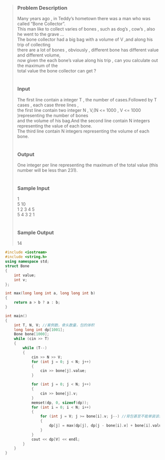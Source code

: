 >### Problem Description<br>
>Many years ago , in Teddy’s hometown there was a man who was called “Bone Collector”.<br>
>This man like to collect varies of bones , such as dog’s , cow’s , also he went to the grave …<br>
>The bone collector had a big bag with a volume of V ,and along his trip of collecting <br>
>there are a lot of bones , obviously , different bone has different value and different volume,<br>
>now given the each bone’s value along his trip , can you calculate out the maximum of the <br>
>total value the bone collector can get ?<br>
><br>
>### Input<br>
>The first line contain a integer T , the number of cases.Followed by T cases , each case three lines , <br>
>the first line contain two integer N , V,(N <= 1000 , V <= 1000 )representing the number of bones <br>
>and the volume of his bag.And the second line contain N integers representing the value of each bone. <br>
>The third line contain N integers representing the volume of each bone.<br>
> <br>
>### Output<br>
>One integer per line representing the maximum of the total value (this number will be less than 231).<br>
> <br>
>### Sample Input<br>
>1<br>
>5 10<br>
>1 2 3 4 5<br>
>5 4 3 2 1<br>
> <br>
>### Sample Output<br>
>14<br>

```cpp
#include <iostream>
#include <string.h>
using namespace std;
struct Bone
{
    int value;
    int v;
};

int max(long long int a, long long int b)
{
    return a > b ? a : b;
}

int main()
{
    int T, N, V; //案例数，骨头数量，包的体积
    long long int dp[1001];
    Bone bone[1000];
    while (cin >> T)
    {
        while (T--)
        {
            cin >> N >> V;
            for (int j = 0; j < N; j++)
            {
                cin >> bone[j].value;
            }

            for (int j = 0; j < N; j++)
            {
                cin >> bone[j].v;
            }
            memset(dp, 0, sizeof(dp));
            for (int i = 0; i < N; i++)
            {
                for (int j = V; j >= bone[i].v; j--) //背包甚至不能单装该件物体
                {
                    dp[j] = max(dp[j], dp[j - bone[i].v] + bone[i].value);
                }
            }
            cout << dp[V] << endl;
        }
    }
}
```
